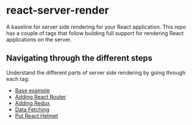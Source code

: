 # react-server-render

A baseline for server side rendering for your React application. This repo has a couple of tags that follow building full support for rendering React applications on the server.

## Navigating through the different steps

Understand the different parts of server side rendering by going through each tag:

- [Base example](https://github.com/junibrosas/react-server-render/tree/base-ssr)
- [Adding React Router](https://github.com/junibrosas/react-server-render/tree/01-react-router)
- [Adding Redux](https://github.com/junibrosas/react-server-render/tree/02-redux)
- [Data Fetching](https://github.com/junibrosas/react-server-render/tree/03-data-fetching)
- [Put React Helmet](https://github.com/junibrosas/react-server-render/tree/04-react-helmet)
